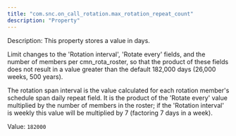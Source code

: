 ```yaml
---
title: "com.snc.on_call_rotation.max_rotation_repeat_count"
description: "Property"
---
```


Description: This property stores a value in days.

Limit changes to the 'Rotation interval', 'Rotate every' fields, and the number of members per cmn_rota_roster, so that the product of these fields does not result in a value greater than the default 182,000 days (26,000 weeks, 500 years).

The rotation span interval is the value calculated for each rotation member's schedule span daily repeat field. It is the product of the 'Rotate every' value multiplied by the number of members in the roster; if the 'Rotation interval' is weekly this value will be multiplied by 7 (factoring 7 days in a week).

Value: `182000`